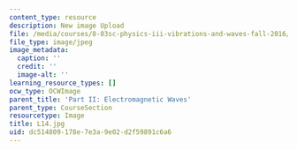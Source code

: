 ```yaml
---
content_type: resource
description: New image Upload
file: /media/courses/8-03sc-physics-iii-vibrations-and-waves-fall-2016/dc514809178e7e3a9e02d2f59891c6a6_L14.jpg
file_type: image/jpeg
image_metadata:
  caption: ''
  credit: ''
  image-alt: ''
learning_resource_types: []
ocw_type: OCWImage
parent_title: 'Part II: Electromagnetic Waves'
parent_type: CourseSection
resourcetype: Image
title: L14.jpg
uid: dc514809-178e-7e3a-9e02-d2f59891c6a6
---
```

